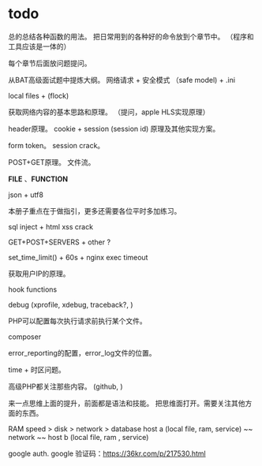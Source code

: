 
# todo


总的总结各种函数的用法。
把日常用到的各种好的命令放到个章节中。
（程序和工具应该是一体的）


每个章节后面放问题提问。


从BAT高级面试题中提炼大纲。
网络请求 + 安全模式 （safe model) + .ini


local files + (flock)


获取网络内容的基本思路和原理。
（提问，apple HLS实现原理）



header原理。
cookie + session (session id) 原理及其他实现方案。

form token。
session crack。


POST+GET原理。
文件流。

__FILE__ 、__FUNCTION__

json + utf8

本册子重点在于做指引，更多还需要各位平时多加练习。

sql inject + html xss crack

GET+POST+SERVERS + other ?

set_time_limit() + 60s + nginx exec timeout

获取用户IP的原理。


hook functions

debug (xprofile, xdebug, traceback?, )

PHP可以配置每次执行请求前执行某个文件。


composer


error_reporting的配置，error_log文件的位置。

time + 时区问题。


高级PHP都关注那些内容。
(github, )





来一点思维上面的提升，前面都是语法和技能。
把思维面打开。需要关注其他方面的东西。


RAM speed > disk > network > database
host a (local file, ram, service) ~~ network ~~ host b (local file, ram , service)


google auth.
google 验证码：https://36kr.com/p/217530.html
